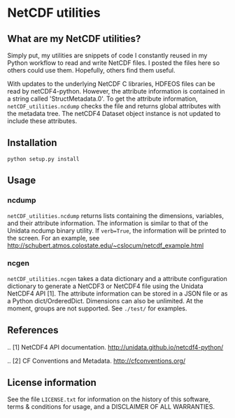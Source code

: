 NetCDF utilities
================

What are my NetCDF utilities?
-----------------------------

Simply put, my utilities are snippets of code I constantly reused
in my Python workflow to read and write NetCDF files. I posted
the files here so others could use them. Hopefully, others find
them useful.

With updates to the underlying NetCDF C libraries, HDFEOS files
can be read by netCDF4-python. However, the attribute information
is contained in a string called 'StructMetadata.0'. To get the
attribute information, `netCDF_utilities.ncdump` checks the file
and returns global attributes with the metadata tree. The netCDF4
Dataset object instance is not updated to include these
attributes.

Installation
------------

`python setup.py install`

Usage
-----

### ncdump
`netCDF_utilities.ncdump` returns lists containing the dimensions,
variables, and their attribute information. The information is
similar to that of the Unidata ncdump binary utility. If `verb=True`,
the information will be printed to the screen. For an example, see
http://schubert.atmos.colostate.edu/~cslocum/netcdf_example.html

### ncgen
`netCDF_utilities.ncgen` takes a data dictionary and a attribute
configuration dictionary to generate a NetCDF3 or NetCDF4 file
using the Unidata NetCDF4 API [1]. The attribute information can
be stored in a JSON file or as a Python dict/OrderedDict. Dimensions
can also be unlimited. At the moment, groups are not supported.
See `./test/` for examples.

References
----------
.. [1] NetCDF4 API documentation.
       http://unidata.github.io/netcdf4-python/

.. [2] CF Conventions and Metadata. http://cfconventions.org/

License information
-------------------

See the file ``LICENSE.txt`` for information on the history of this
software, terms & conditions for usage, and a DISCLAIMER OF ALL
WARRANTIES.
